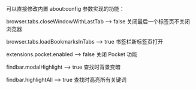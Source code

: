 可以直接修改内置 about:config 参数实现的功能：

browser.tabs.closeWindowWithLastTab --> false 关闭最后一个标签页不关闭浏览器

browser.tabs.loadBookmarksInTabs --> true 书签栏新标签页打开

extensions.pocket.enabled --> false 关闭 Pocket 功能

findbar.modalHighlight --> true 查找时背景变暗

findbar.highlightAll --> true 查找时高亮所有关键词

